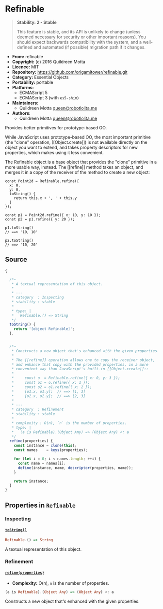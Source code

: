 

# Refinable





> 
> **Stability: 2 - Stable**
> 
> This feature is stable, and its API is unlikely to change (unless deemed
> necessary for security or other important reasons). You should expect
> backwards compatibility with the system, and a well-defined and automated
> (if possible) migration path if it changes.
> 


  - **From:**
    refinable
  - **Copyright:**
    (c) 2016 Quildreen Motta
  - **Licence:**
    MIT
  - **Repository:**
    https://github.com/origamitower/refinable.git
  - **Category:**
    Essential Objects
  - **Portability:**
    portable
  - **Platforms:**
      - ECMAScript 5
      - ECMAScript 3 (with `es5-shim`)
  - **Maintainers:**
      - Quildreen Motta <queen@robotlolita.me>
  - **Authors:**
      - Quildreen Motta <queen@robotlolita.me>



Provides better primitives for prototype-based OO.

While JavaScript uses prototype-based OO, the most important primitive
(the "clone" operation, [[Object.create]]) is not available directly
on the object you want to extend, and takes property descriptors for
new properties, which makes using it less convenient.

The Refinable object is a base object that provides the "clone"
primitive in a more usable way, instead. The [[refine]] method
takes an object, and merges it in a copy of the receiver of the method
to create a new object:

    const Point2d = Refinable.refine({
      x: 0,
      y: 0,
      toString() {
        return this.x + ', ' + this.y
      }
    });

    const p1 = Point2d.refine({ x: 10, y: 10 });
    const p2 = p1.refine({ y: 20 });

    p1.toString()
    // ==> '10, 10'

    p2.toString()
    // ==> '10, 20'



## Source


```javascript
{

  /*~
   * A textual representation of this object.
   *
   * ---
   * category  : Inspecting
   * stability : stable
   *
   * type: |
   *   Refinable.() => String
   */
  toString() {
    return '[object Refinable]';
  },


  /*~
   * Constructs a new object that's enhanced with the given properties.
   *
   * The [[refine]] operation allows one to copy the receiver object,
   * and enhance that copy with the provided properties, in a more
   * convenient way than JavaScript's built-in [[Object.create]]::
   *
   *     const o  = Refinable.refine({ x: 0, y: 3 });
   *     const o1 = o.refine({ x: 1 });
   *     const o2 = o1.refine({ x: 2 });
   *     [o1.x, o1.y];  // ==> [1, 3]
   *     [o2.x, o2.y];  // ==> [2, 3]
   *
   * ---
   * category  : Refinement
   * stability : stable
   *
   * complexity : O(n), `n` is the number of properties.
   * type: |
   *   (a is Refinable).(Object Any) => (Object Any) <: a
   */
  refine(properties) {
    const instance = clone(this);
    const names    = keys(properties);

    for (let i = 0; i < names.length; ++i) {
      const name = names[i];
      define(instance, name, descriptor(properties, name));
    }

    return instance;
  }
}
```




## Properties in `Refinable`




### Inspecting




#### [`toString()`](refinable/toString)



```haskell
Refinable.() => String
```

A textual representation of this object.





### Refinement




#### [`refine(properties)`](refinable/refine)

  - **Complexity:**
    O(n), `n` is the number of properties.

```haskell
(a is Refinable).(Object Any) => (Object Any) <: a
```

Constructs a new object that's enhanced with the given properties.






